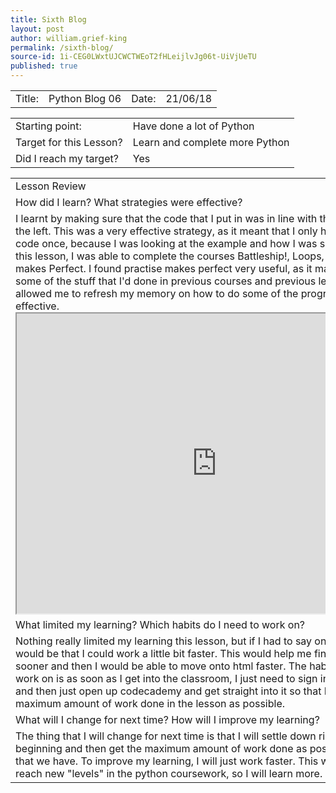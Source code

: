 ```yaml
---
title: Sixth Blog
layout: post
author: william.grief-king
permalink: /sixth-blog/
source-id: 1i-CEG0LWxtUJCWCTWEoT2fHLeijlvJg06t-UiVjUeTU
published: true
---
```

<table>
  <tr>
    <td>Title:</td>
    <td>Python Blog 06</td>
    <td>Date:</td>
    <td>21/06/18</td>
  </tr>
</table>


<table>
  <tr>
    <td>Starting point:</td>
    <td>Have done  a lot of Python</td>
  </tr>
  <tr>
    <td>Target for this Lesson?</td>
    <td>Learn and complete more Python </td>
  </tr>
  <tr>
    <td>Did I reach my target? 
</td>
    <td>Yes</td>
  </tr>
</table>


<table>
  <tr>
    <td>Lesson Review</td>
  </tr>
  <tr>
    <td>How did I learn? What strategies were effective? </td>
  </tr>
  <tr>
    <td>I learnt by making sure that the code that I put in was in line with the instructions on the left. This was a very effective strategy, as it meant that I only had to put in my code once, because I was looking at the example and how I was supposed to do it. In this lesson, I was able to complete the courses Battleship!, Loops, and Practise makes Perfect. I found practise makes perfect very useful, as it made me go over some of the stuff that I'd done in previous courses and previous lessons. This allowed me to refresh my memory on how to do some of the programs. This was very effective.
    <iframe src="https://drive.google.com/file/d/1iGI2ElPNV2qBN8oczRtpcLRaHQLAXAtf/preview" width="640" height="480"></iframe>
    </td>
  </tr>
  <tr>
    <td>What limited my learning? Which habits do I need to work on? </td>
  </tr>
  <tr>
    <td>Nothing really limited my learning this lesson, but if I had to say one thing I suppose it would be that I could work a little bit faster. This would help me finish the course sooner and then I would be able to move onto html faster. The habit that I need to work on is as soon as I get into the classroom, I just need to sign in, open up this blog and then just open up codecademy and get straight into it so that I can get the maximum amount of work done in the lesson as possible. </td>
  </tr>
  <tr>
    <td>What will I change for next time? How will I improve my learning?</td>
  </tr>
  <tr>
    <td>The thing that I will change for next time is that I will settle down right at the beginning and then get the maximum amount of work done as possible in the hour that we have. To improve my learning, I will just work faster. This will allow me to reach new "levels" in the python coursework, so I will learn more. </td>
  </tr>
</table>


